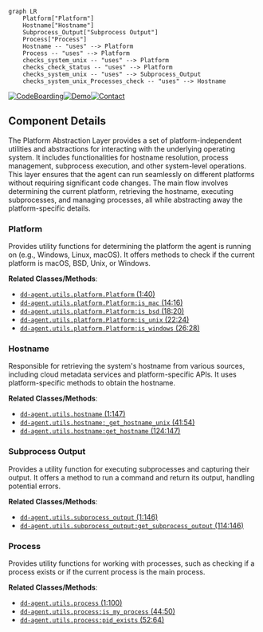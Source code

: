 ```mermaid
graph LR
    Platform["Platform"]
    Hostname["Hostname"]
    Subprocess_Output["Subprocess Output"]
    Process["Process"]
    Hostname -- "uses" --> Platform
    Process -- "uses" --> Platform
    checks_system_unix -- "uses" --> Platform
    checks_check_status -- "uses" --> Platform
    checks_system_unix -- "uses" --> Subprocess_Output
    checks_system_unix_Processes_check -- "uses" --> Hostname
```
[![CodeBoarding](https://img.shields.io/badge/Generated%20by-CodeBoarding-9cf?style=flat-square)](https://github.com/CodeBoarding/CodeBoarding)[![Demo](https://img.shields.io/badge/Try%20our-Demo-blue?style=flat-square)](https://www.codeboarding.org/demo)[![Contact](https://img.shields.io/badge/Contact%20us%20-%20codeboarding@gmail.com-lightgrey?style=flat-square)](mailto:codeboarding@gmail.com)

## Component Details

The Platform Abstraction Layer provides a set of platform-independent utilities and abstractions for interacting with the underlying operating system. It includes functionalities for hostname resolution, process management, subprocess execution, and other system-level operations. This layer ensures that the agent can run seamlessly on different platforms without requiring significant code changes. The main flow involves determining the current platform, retrieving the hostname, executing subprocesses, and managing processes, all while abstracting away the platform-specific details.

### Platform
Provides utility functions for determining the platform the agent is running on (e.g., Windows, Linux, macOS). It offers methods to check if the current platform is macOS, BSD, Unix, or Windows.


**Related Classes/Methods**:

- <a href="https://github.com/DataDog/dd-agent/blob/master/utils/jmx.py#L1-L40" target="_blank" rel="noopener noreferrer">`dd-agent.utils.platform.Platform` (1:40)</a>
- <a href="https://github.com/DataDog/dd-agent/blob/master/utils/jmx.py#L14-L16" target="_blank" rel="noopener noreferrer">`dd-agent.utils.platform.Platform:is_mac` (14:16)</a>
- <a href="https://github.com/DataDog/dd-agent/blob/master/utils/jmx.py#L18-L20" target="_blank" rel="noopener noreferrer">`dd-agent.utils.platform.Platform:is_bsd` (18:20)</a>
- <a href="https://github.com/DataDog/dd-agent/blob/master/utils/jmx.py#L22-L24" target="_blank" rel="noopener noreferrer">`dd-agent.utils.platform.Platform:is_unix` (22:24)</a>
- <a href="https://github.com/DataDog/dd-agent/blob/master/utils/jmx.py#L26-L28" target="_blank" rel="noopener noreferrer">`dd-agent.utils.platform.Platform:is_windows` (26:28)</a>


### Hostname
Responsible for retrieving the system's hostname from various sources, including cloud metadata services and platform-specific APIs. It uses platform-specific methods to obtain the hostname.


**Related Classes/Methods**:

- <a href="https://github.com/DataDog/dd-agent/blob/master/utils/jmx.py#L1-L147" target="_blank" rel="noopener noreferrer">`dd-agent.utils.hostname` (1:147)</a>
- <a href="https://github.com/DataDog/dd-agent/blob/master/utils/jmx.py#L41-L54" target="_blank" rel="noopener noreferrer">`dd-agent.utils.hostname:_get_hostname_unix` (41:54)</a>
- <a href="https://github.com/DataDog/dd-agent/blob/master/utils/jmx.py#L124-L147" target="_blank" rel="noopener noreferrer">`dd-agent.utils.hostname:get_hostname` (124:147)</a>


### Subprocess Output
Provides a utility function for executing subprocesses and capturing their output. It offers a method to run a command and return its output, handling potential errors.


**Related Classes/Methods**:

- <a href="https://github.com/DataDog/dd-agent/blob/master/utils/jmx.py#L1-L146" target="_blank" rel="noopener noreferrer">`dd-agent.utils.subprocess_output` (1:146)</a>
- <a href="https://github.com/DataDog/dd-agent/blob/master/utils/jmx.py#L114-L146" target="_blank" rel="noopener noreferrer">`dd-agent.utils.subprocess_output:get_subprocess_output` (114:146)</a>


### Process
Provides utility functions for working with processes, such as checking if a process exists or if the current process is the main process.


**Related Classes/Methods**:

- <a href="https://github.com/DataDog/dd-agent/blob/master/utils/jmx.py#L1-L100" target="_blank" rel="noopener noreferrer">`dd-agent.utils.process` (1:100)</a>
- <a href="https://github.com/DataDog/dd-agent/blob/master/utils/jmx.py#L44-L50" target="_blank" rel="noopener noreferrer">`dd-agent.utils.process:is_my_process` (44:50)</a>
- <a href="https://github.com/DataDog/dd-agent/blob/master/utils/jmx.py#L52-L64" target="_blank" rel="noopener noreferrer">`dd-agent.utils.process:pid_exists` (52:64)</a>